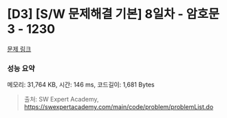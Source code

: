 # [D3] [S/W 문제해결 기본] 8일차 - 암호문3 - 1230 

[문제 링크](https://swexpertacademy.com/main/code/problem/problemDetail.do?contestProbId=AV14zIwqAHwCFAYD) 

### 성능 요약

메모리: 31,764 KB, 시간: 146 ms, 코드길이: 1,681 Bytes



> 출처: SW Expert Academy, https://swexpertacademy.com/main/code/problem/problemList.do